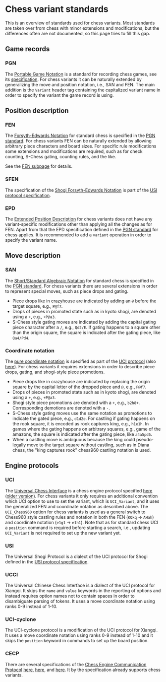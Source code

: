 # Chess variant standards

This is an overview of standards used for chess variants. Most standards are taken over from chess with minor extensions and modifications, but the differences often are not documented, so this page tries to fill this gap.

## Game records
### PGN
The [Portable Game Notation](https://en.wikipedia.org/wiki/Portable_Game_Notation) is a standard for recording chess games, see its [specification](https://ia802908.us.archive.org/26/items/pgn-standard-1994-03-12/PGN_standard_1994-03-12.txt). For chess variants it can be naturally extended by generalizing the move and position notation, i.e., SAN and FEN. The main addition is the `Variant` header tag containing the capitalized variant name in order to specify the variant the game record is using.

## Position description
### FEN
The [Forsyth-Edwards Notation]() for standard chess is specified in the [PGN standard](https://ia802908.us.archive.org/26/items/pgn-standard-1994-03-12/PGN_standard_1994-03-12.txt). For chess variants FEN can be naturally extended by allowing arbitrary piece characters and board sizes. For specific rule modifications some extensions and modifications are required, such as for check counting, S-Chess gating, counting rules, and the like.

See the [FEN subpage](/fen.md) for details.
### SFEN
The specification of the [Shogi Forsyth-Edwards Notation](https://en.wikipedia.org/wiki/Shogi_notation#SFEN) is part of the [USI protocol specification](http://hgm.nubati.net/usi.html).
### EPD
The [Extended Position Description](https://www.chessprogramming.org/Extended_Position_Description) for chess variants does not have any variant-specific modifications other than applying all the changes as for FEN. Apart from that the EPD specification defined in the [PGN standard](https://ia802908.us.archive.org/26/items/pgn-standard-1994-03-12/PGN_standard_1994-03-12.txt) for chess applies. It is recommended to add a `variant` operation in order to specify the variant name.

## Move description
### SAN
The [Short/Standard Algebraic Notation](https://www.chessprogramming.org/Algebraic_Chess_Notation#Standard_Algebraic_Notation_.28SAN.29) for standard chess is specified in the [PGN standard](https://ia802908.us.archive.org/26/items/pgn-standard-1994-03-12/PGN_standard_1994-03-12.txt). For chess variants there are several extensions in order to represent special moves, such as piece drops and gating.
* Piece drops like in crazyhouse are indicated by adding an `@` before the target square, e.g., `P@f7`.
* Drops of pieces in promoted state such as in kyoto shogi, are denoted using a `+`, e.g., `+P@a3`.
* S-Chess style gating moves are indicated by adding the capital gating piece character after a `/`, e.g., `Qd2/E`. If gating happens to a square other than the origin square, the square is indicated after the gating piece, like `Qa4/Pd4`.

### Coordinate notation
The [pure coordinate notation](https://www.chessprogramming.org/Algebraic_Chess_Notation#Pure_coordinate_notation) is specified as part of the [UCI protocol](https://www.shredderchess.com/chess-features/uci-universal-chess-interface.html) (also [here](http://wbec-ridderkerk.nl/html/UCIProtocol.html)). For chess variants it requires extensions in order to describe piece drops, gating, and shogi-style piece promotions.
* Piece drops like in crazyhouse are indicated by replacing the origin square by the capital letter of the dropped piece and `@`, e.g., `P@f7`.
* Drops of pieces in promoted state such as in kyoto shogi, are denoted using a `+`, e.g., `+P@a3`.
* Shogi style piece promotions are denoted with a `+`, e.g., `b2h8+`. Corresponding demotions are denoted with a `-`.
* S-Chess style gating moves use the same notation as promotions to indicate the gated piece, e.g., `d1d2e`. For castling if gating happens on the rook square, it is encoded as rook captures king, e.g., `h1e1h`. In games where the gating happens on arbitrary squares, e.g., game of the amazons, the square is indicated after the gating piece, like `a4a5pd5`.
* When a castling move is ambiguous because the king could pseudo-legally move to the target square without castling, such as in Diana chess, the "king captures rook" chess960 castling notation is used.

## Engine protocols
### UCI
The [Universal Chess Interface](https://en.wikipedia.org/wiki/Universal_Chess_Interface) is a chess engine protocol specified [here](https://www.shredderchess.com/chess-features/uci-universal-chess-interface.html) ([older version](http://wbec-ridderkerk.nl/html/UCIProtocol.html)). For chess variants it only requires an additional convention which UCI option to use to set the variant, which is `UCI_Variant`, and it uses the generalized FEN and coordinate notation as described above. The `UCI_Chess960` option for chess variants is used as a general switch to Chess960 style castling rules and notation in both the FEN (`KQkq` -> `AHah`) and coordinate notation (`e1g1` -> `e1h1`). Note that as for standard chess UCI a `position` command is required before starting a search, i.e., updating `UCI_Variant` is not required to set up the new variant yet.

### USI
The Universal Shogi Protocol is a dialect of the UCI protocol for Shogi defined in the [USI protocol specification](http://hgm.nubati.net/usi.html).
### UCCI
The Universal Chinese Chess Interface is a dialect of the UCI protocol for Xiangqi. It skips the `name` and `value` keywords in the reporting of options and instead requires option names not to contain spaces in order to disambiguate parsing of tokens. It uses a move coordinate notation using ranks 0-9 instead of 1-10.
### UCI-cyclone
The UCI-cyclone protocol is a modification of the UCI protocol for Xiangqi. It uses a move coordinate notation using ranks 0-9 instead of 1-10 and it skips the `position` keyword in commands to set up the board position.
### CECP
There are several specifications of the [Chess Engine Communication Protocol](https://www.chessprogramming.org/Chess_Engine_Communication_Protocol) [here](https://www.gnu.org/software/xboard/engine-intf.html), [here](http://hgm.nubati.net/CECP.html), and [here](http://hgm.nubati.net/newspecs.html). It by the specification already supports chess variants.

